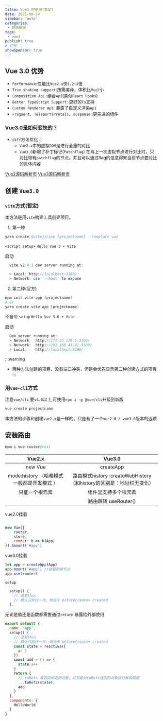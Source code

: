```yaml
---
title: Vue3 的使用(暂定)
date: 2021-06-24
sidebar: 'auto'
categories:
 - 前端框架
tags:
 - vue3
publish: true
# 打赏
showSponsor: true
---
```

## Vue 3.0 优势

- `Performance`:性能比`Vue2.x`快`1.2~2`倍
- `Tree shaking support`:按需编译，体积比`Vue2`小
- `Composition Api` :组合`Api`(类似`React Hooks`)
- `Better TypeScript Support`: 更好的`Ts`支持
- `Custom Renderer Api`: 暴露了自定义渲染`Api`
- `Fragment, Teleport(Protal), suspense` :更先进的组件

### Vue3.0是如何变快的？

- `diff`方法优化：
  - `Vue2.x`中的虚拟`DOM`是进行全量的对比
  - `Vue3.0`新增了补丁标记(`PatchFlag`)
在与上一次虚拟节点进行对比时，只对比带有`patchflag`的节点，并且可以通过flag的信息得知当前节点要对比的具体内容

[Vue2源码解析页](https://template-explorer.vuejs.org/)
[Vue3源码解析页](https://vue-next-template-explorer.netlify.app)

## 创建 `Vue3.0`

### `vite`方式(暂定)

本方法是用`vite`构建工具创建项目。

1. 第一种

```s
yarn create @vitejs/app [projectname] --template vue
```

`<script setup>`  `Hello Vue 3 + Vite`

启动

```js
  vite v2.4.3 dev server running at:

  > Local: http://localhost:3100/
  > Network: use `--host` to expose

```

2. 第二种(官方)

```s
npm init vite-app [projectname]
# or
yarn create vite-app [projectname]
```

不自带 `setup`  `Hello Vue 3.0 + Vite`

启动

```js
  Dev server running at:
  > Network:  http://172.22.176.1:3100/
  > Network:  http://192.168.43.41:3100/
  > Local:    http://localhost:3100/
```

:::warning

- 两种方法创建的项目，没有端口冲突，但是会优先显示第二种创建方式的项目
:::

### 用`vue-cli`方式

注意`vue/cli` 要`v4.5`以上,可使用`npm i -g @vue/cli`升级到新版

```s
vue create projectname
```

本方法的步骤和创建`vue2.x`是一样的，只是有了一个`vue2.0 / vue3.0`版本的选项

## 安装路由

```s
npm i vue-router@next
```

|                    Vue2.x                     |                                Vue3.0                                |
| :-------------------------------------------: | :------------------------------------------------------------------: |
|                    new Vue                    |                              createApp                               |
| mode:history （哈希模式一般都是开发模式    ） | 路由模式history :createWebHistory（和history的区别是：地址栏无变化） |
|                只能一个根元素                 |                         组件里支持多个根元素                         |
|                                               |                         路由跳转 useRouter()                         |

vue2.0挂载

```js

new Vue({
    router,
    store,
    render: h => h(App)
}).$mount('#app')
```

vue3.0挂载

```js
let app = createApp(App)
app.mount('#app') //挂载到根节点
app.use(router)
```

`setup`

```js
  setup() {
    // 没有this
    // 默认只执行一次，相当于 beforeCreate+ created
  },
```

无论是值还是函数都需要通过`return` 暴露给外部使用

```js
export default {
  name: 'App',
  setup() {
    // 没有this
    // 默认只执行一次，相当于 beforeCreate+ created
    const state = reactive({
      a: 1
    })
    const add = () => {
      state.a++
    }
    return {
      // toRefs 有双向绑定的功能，并且能对toRefs返回的对象进行解构赋值
      ...toRefs(state),
      add
    }
  },
  components: {
    HelloWorld
  }
}
```
